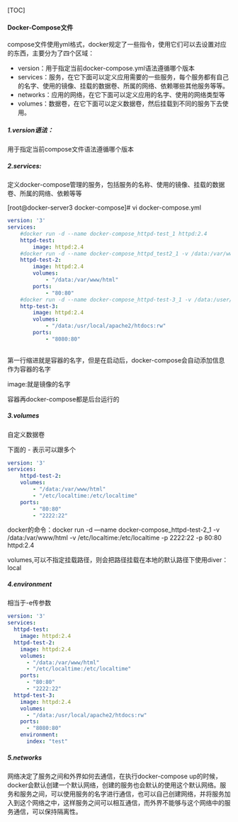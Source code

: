 [TOC]

#### Docker-Compose文件

compose文件使用yml格式，docker规定了一些指令，使用它们可以去设置对应的东西，主要分为了四个区域：

 * version：用于指定当前docker-compose.yml语法遵循哪个版本
 * services：服务，在它下面可以定义应用需要的一些服务，每个服务都有自己的名字、使用的镜像、挂载的数据卷、所属的网络、依赖哪些其他服务等等。
 * networks：应用的网络，在它下面可以定义应用的名字、使用的网络类型等
 * volumes：数据卷，在它下面可以定义数据卷，然后挂载到不同的服务下去使用。



##### 1.version语法：

用于指定当前compose文件语法遵循哪个版本



##### 2.services:

定义docker-compose管理的服务，包括服务的名称、使用的镜像、挂载的数据卷、所属的网络、依赖等等

[root@docker-server3 docker-compose]# vi docker-compose.yml 

```yaml
version: '3'
services:
	#docker run -d --name docker-compose_httpd-test_1 httpd:2.4
	httpd-test:
		image: httpd:2.4
	#docker run -d --name docker-compose_httpd_test2_1 -v /data:/var/www/html -p 80:80 httpd:2.4
	httpd-test-2:
		image: httpd:2.4
		volumes:
			- "/data:/var/www/html"
		ports:
			- "80:80"
	#docker run -d --name docker-compose_httpd-test-3_1 -v /data:/user/local/apache2/htdocs:rw -p 8080:80 httpd:2.4
	http-test-3:
		image: httpd:2.4
		volumes:
			- "/data:/usr/local/apache2/htdocs:rw"
		ports:
			- "8080:80"
	
```

第一行缩进就是容器的名字，但是在启动后，docker-compose会自动添加信息作为容器的名字

image:就是镜像的名字

容器再docker-compose都是后台运行的



##### 3.volumes

自定义数据卷

下面的 - 表示可以跟多个

```yaml
version: '3'
services:
	httpd-test-2:
	volumes:
		- "/data:/var/www/html"
		- "/etc/localtime:/etc/localtime"
	ports:
		- "80:80"
		- "2222:22"
```

docker的命令：docker run -d —name docker-compose_httpd-test-2_1 -v /data:/var/www/html -v /etc/localtime:/etc/localtime -p 2222:22 -p 80:80 httpd:2.4

volumes,可以不指定挂载路径，则会把路径挂载在本地的默认路径下使用diver：local



##### 4.environment

相当于-e传参数

```yaml
version: '3'
services:
  httpd-test:
    image: httpd:2.4
  httpd-test-2:
    image: httpd:2.4
    volumes:
      - "/data:/var/www/html"
      - "/etc/localtime:/etc/localtime"
    ports:
      - "80:80"
      - "2222:22"
  httpd-test-3:
    image: httpd:2.4
    volumes:
      - "/data:/usr/local/apache2/htdocs:rw"
    ports:
      - "8080:80"
    environment:
      index: "test"
```

##### 5.networks

网络决定了服务之间和外界如何去通信，在执行docker-compose up的时候，docker会默认创建一个默认网络，创建的服务也会默认的使用这个默认网络。服务和服务之间，可以使用服务的名字进行通信，也可以自己创建网络，并将服务加入到这个网络之中，这样服务之间可以相互通信，而外界不能够与这个网络中的服务通信，可以保持隔离性。
